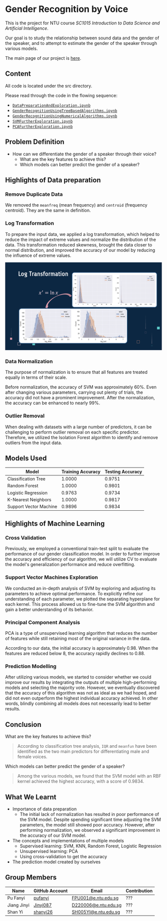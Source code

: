 # Gender Recognition by Voice

This is the project for NTU course *SC1015 Introduction to Data Science and Artificial Intelligence*.

Our goal is to study the relationship between sound data and the gender of the speaker, and to attempt to estimate the gender of the speaker through various models.

The main page of our project is [here](https://pufanyi.github.io/GenderRecognitionByVoice).

## Content

All code is located under the src directory.

Please read through the code in the flowing sequence:

- [`DataPreparationAndExploration.ipynb`](./src/DataPreparationAndExploration.ipynb)
- [`GenderRecognitionUsingTreeBasedAlgorithms.ipynb`](./src/GenderRecognitionUsingTreeBasedAlgorithms.ipynb)
- [`GenderRecognitionUsingNumericalAlgorithms.ipynb`](./src/GenderRecognitionUsingNumericalAlgorithms.ipynb)
- [`SVMFurtherExploration.ipynb`](./src/SVMFurtherExploration.ipynb)
- [`PCAFurtherExploration.ipynb`](./src/PCAFurtherExploration.ipynb)

## Problem Definition

- How can we differentiate the gender of a speaker through their voice?
  - What are the key features to achieve this?
  - Which models can better predict the gender of a speaker?

## Highlights of Data preparation

### Remove Duplicate Data

We removed the `meanfreq` (mean frequency) and `centroid` (frequency centroid). They are the same in definition.

### Log Transformation

To prepare the input data, we applied a log transformation, which helped to reduce the impact of extreme values and normalize the distribution of the data. This transformation reduced skewness, brought the data closer to normal distribution, and improved the accuracy of our model by reducing the influence of extreme values.

![](./images/DataPreparation/LogTransform.png)

### Data Normalization

The purpose of normalization is to ensure that all features are treated equally in terms of their scale.

Before normalization, the accuracy of SVM was approximately 60%. Even after changing various parameters, carrying out plenty of trials, the accuracy did not have a prominent improvement. After the normalization, the accuracy can be enhanced to nearly 99%.

### Outlier Removal

When dealing with datasets with a large number of predictors, it can be challenging to perform outlier removal on each specific predictor. Therefore, we utilized the Isolation Forest algorithm to identify and remove outliers from the input data.

## Models Used

| Model | Training Accuracy | Testing Accuracy |
| --- | --- | --- |
| Classification Tree | 1.0000 | 0.9751 |
| Random Forest | 1.0000 | 0.9801 |
| Logistic Regression | 0.9763 | 0.9734 |
| K-Nearest Neighbors | 1.0000 | 0.9817 |
| Support Vector Machine | 0.9896 | 0.9834 |

## Highlights of Machine Learning

### Cross Validation

Previously, we employed a conventional train-test split to evaluate the performance of our gender classification model. In order to further improve the accuracy and efficiency of our algorithm, we will utilize CV to evaluate the model's generalization performance and reduce overfitting.

### Support Vector Machines Exploration

We conducted an in-depth analysis of SVM by exploring and adjusting its parameters to achieve optimal performance. To explicitly refine our understanding of each parameter, we plotted the separating hyperplane for each kernel. This process allowed us to fine-tune the SVM algorithm and gain a better understanding of its behavior.

### Principal Component Analysis

PCA is a type of unsupervised learning algorithm that reduces the number of features while still retaining most of the original variance in the data.

According to our data, the initial accuracy is approximately 0.98. When the features are reduced below 8, the accuracy rapidly declines to 0.88.

### Prediction Modelling

After utilizing various models, we started to consider whether we could improve our results by integrating the outputs of multiple high-performing models and selecting the majority vote. However, we eventually discovered that the accuracy of this algorithm was not as ideal as we had hoped, and did not even outperform the highest individual accuracy achieved. In other words, blindly combining all models does not necessarily lead to better results.

## Conclusion

What are the key features to achieve this?

> According to classification tree analysis, `IQR` and `meanfun` have been identified as the two main predictors for differentiating male and female voices.

Which models can better predict the gender of a speaker?

> Among the various models, we found that the SVM model with an RBF kernel achieved the highest accuracy, with a score of 0.9834.

## What We Learnt

- Importance of data preparation
  - The initial lack of normalization has resulted in poor performance of the SVM model. Despite spending significant time adjusting the SVM parameters, the model still showed poor accuracy. However, after performing normalization, we observed a significant improvement in the accuracy of our SVM model.
- The concepts and implementations of multiple models
  - Supervised learning: SVM, KNN, Random Forest, Logistic Regression
  - Unsupervised learning: PCA
  - Using cross-validation to get the accuracy
- The prediction model created by ourselves

## Group Members

| Name | GitHub Account | Email | Contribution |
| --- | --- | --- | --- |
| Pu Fanyi | [pufanyi](https://github.com/pufanyi) | FPU001@e.ntu.edu.sg | ??? |
| Jiang Jinyi | [Jinyi087](https://github.com/Jinyi087) | D220006@e.ntu.edu.sg | ??? |
| Shan Yi | [shanyi26](https://github.com/shanyi26) | SH005YI@e.ntu.edu.sg | ??? |